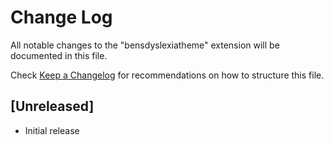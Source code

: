 # Change Log
All notable changes to the "bensdyslexiatheme" extension will be documented in this file.

Check [Keep a Changelog](http://keepachangelog.com/) for recommendations on how to structure this file.

## [Unreleased]
- Initial release
